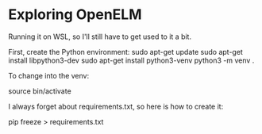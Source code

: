 # Exploring OpenELM
Running it on WSL, so I'll still have to get used to it a bit.

First, create the Python environment:
  sudo apt-get update
  sudo apt-get install libpython3-dev
  sudo apt-get install python3-venv
  python3 -m venv .

To change into the venv:

  source bin/activate

I always forget about requirements.txt, so here is how to create it:

  pip freeze > requirements.txt

